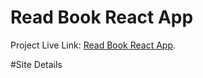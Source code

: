 # Read Book React App

Project Live Link: [Read Book React App](https://github.com/facebook/create-react-app).

#Site Details
